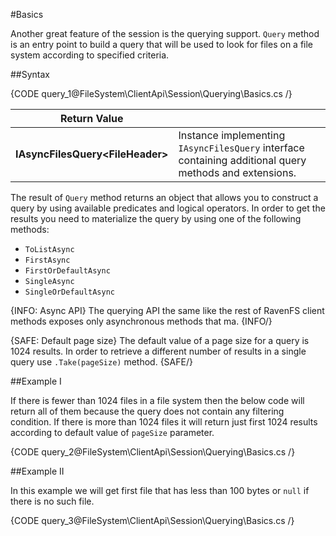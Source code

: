 ﻿#Basics

Another great feature of the session is the querying support. `Query` method is an entry point to build a query that will be used to look
for files on a file system according to specified criteria.

##Syntax

{CODE query_1@FileSystem\ClientApi\Session\Querying\Basics.cs /}

| Return Value | |
| ------------- | ------------- |
| **IAsyncFilesQuery&lt;FileHeader&gt;** | Instance implementing `IAsyncFilesQuery` interface containing additional query methods and extensions. |


The result of `Query` method returns an object that allows you to construct a query by using available predicates and logical operators.
In order to get the results you need to materialize the query by using one of the following methods:

* `ToListAsync`
* `FirstAsync`
* `FirstOrDefaultAsync`
* `SingleAsync`
* `SingleOrDefaultAsync`

{INFO: Async API}
The querying API the same like the rest of RavenFS client methods exposes only asynchronous methods that ma.
{INFO/}

{SAFE: Default page size}
The default value of a page size for a query is 1024 results. In order to retrieve a different number of results in a single query use `.Take(pageSize)` method.
{SAFE/}

##Example I

If there is fewer than 1024 files in a file system then the below code will return all of them because the query does not contain any filtering
condition. If there is more than 1024 files it will return just first 1024 results according to default value of `pageSize` parameter.

{CODE query_2@FileSystem\ClientApi\Session\Querying\Basics.cs /}

##Example II

In this example we will get first file that has less than 100 bytes or `null` if there is no such file.

{CODE query_3@FileSystem\ClientApi\Session\Querying\Basics.cs /}

